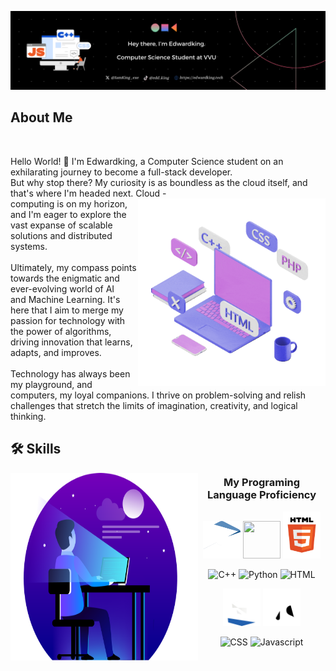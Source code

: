 ![Banner](./GithubREADMEBanner.png)
</br>
## About Me
</br>

Hello World! 👋 I'm Edwardking, a Computer Science student on an exhilarating journey to become a full-stack developer. </br>
But why stop there? My curiosity is as boundless as the cloud itself, and that's where I'm headed next. Cloud <img src="./setup.gif" height="300" width="300" align = "right">
  -</br>computing is on my horizon, and I'm eager to explore the vast expanse of scalable solutions and distributed systems. </br>
</br>
Ultimately, my compass points towards the enigmatic and ever-evolving world of AI </br> and Machine Learning. 
  It's here that I aim to merge my passion for technology with</br> the power of algorithms, driving innovation that learns, adapts, and improves.</br>
  </br>
  Technology has always been my playground, and computers, my loyal companions. I thrive on problem-solving and relish challenges that stretch the limits of imagination, creativity, and logical thinking.
  </br>

  ## 🛠️ Skills 
 
  <img src="./Dev1.png" height="300" width="300" align = "left"> 
  <div align="center">
    <h3> My Programing Language Proficiency  </h3>
        <p float="left"> 
            <img src="./C.gif" height="60" width="60" /> 
            <img src="./Python.gif" height="60" width="60" /> 
            <img src="./Html.gif" height="75" width="60" />
        </p>
  
![C++](https://progress-bar.dev/35) ![Python](https://progress-bar.dev/40) ![HTML](https://progress-bar.dev/60) </br>

 <p float="left"> 
      <img src="./CSS2.gif" height="60" width="60" />
      <img src="./Javascript3.gif" height="60" width="60" />
 </p>
 
  ![CSS](https://progress-bar.dev/30) ![Javascript](https://progress-bar.dev/2) </br>

  </div>

